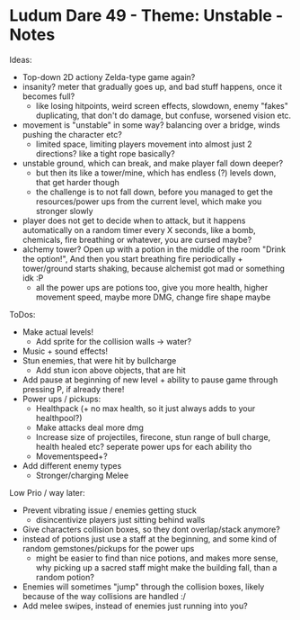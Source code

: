 # Ludum Dare 49 - Theme: Unstable - Notes

Ideas:
- Top-down 2D actiony Zelda-type game again?
- insanity? meter that gradually goes up, and bad stuff happens, once it becomes full?
	- like losing hitpoints, weird screen effects, slowdown, enemy "fakes" duplicating, that don't do damage, but confuse, worsened vision etc.
- movement is "unstable" in some way? balancing over a bridge, winds pushing the character etc?
	- limited space, limiting players movement into almost just 2 directions? like a tight rope basically?
- unstable ground, which can break, and make player fall down deeper?
	- but then its like a tower/mine, which has endless (?) levels down, that get harder though
	- the challenge is to not fall down, before you managed to get the resources/power ups from the current level, which make you stronger slowly
- player does not get to decide when to attack, but it happens automatically on a random timer every X seconds, like a bomb, chemicals, fire breathing or whatever, you are cursed maybe?
- alchemy tower? Open up with a potion in the middle of the room "Drink the option!", And then you start breathing fire periodically + tower/ground starts shaking, because alchemist got mad or something idk :P
	- all the power ups are potions too, give you more health, higher movement speed, maybe more DMG, change fire shape maybe
	
	

ToDos:
- Make actual levels!
	- Add sprite for the collision walls -> water?
- Music + sound effects!
- Stun enemies, that were hit by bullcharge
	- Add stun icon above objects, that are hit
- Add pause at beginning of new level + ability to pause game through pressing P, if already there!
- Power ups / pickups:
	- Healthpack (+ no max health, so it just always adds to your healthpool?)
	- Make attacks deal more dmg
	- Increase size of projectiles, firecone, stun range of bull charge, health healed etc? seperate power ups for each ability tho
	- Movementspeed+?
- Add different enemy types
  - Stronger/charging Melee

Low Prio / way later:
- Prevent vibrating issue / enemies getting stuck
	- disincentivize players just sitting behind walls
- Give characters collision boxes, so they dont overlap/stack anymore?
- instead of potions just use a staff at the beginning, and some kind of random gemstones/pickups for the power ups
	- might be easier to find than nice potions, and makes more sense, why picking up a sacred staff might make the building fall, than a random potion?
- Enemies will sometimes "jump" through the collision boxes, likely because of the way collisions are handled :/
- Add melee swipes, instead of enemies just running into you?
